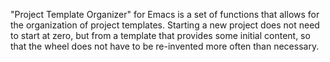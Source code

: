 "Project Template Organizer" for Emacs is a set of functions that allows for the
organization of project templates. Starting a new project does not need to start
at zero, but from a template that provides some initial content, so that the wheel
does not have to be re-invented more often than necessary.
